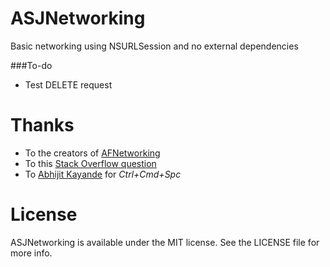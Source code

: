 # ASJNetworking

Basic networking using NSURLSession and no external dependencies

###To-do
- Test DELETE request

# Thanks

- To the creators of [AFNetworking](https://github.com/AFNetworking/AFNetworking)
- To this [Stack Overflow question](http://stackoverflow.com/questions/19099448/send-post-request-using-nsurlsession)
- To [Abhijit Kayande](https://github.com/Abhijit-Kayande) for *Ctrl+Cmd+Spc*

# License

ASJNetworking is available under the MIT license. See the LICENSE file for more info.
